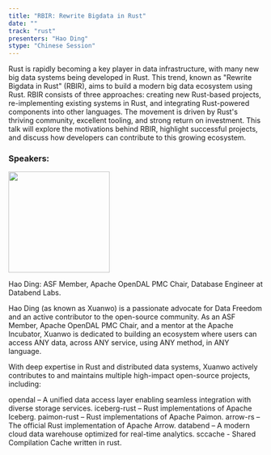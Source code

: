 ```yaml
---
title: "RBIR: Rewrite Bigdata in Rust"
date: ""
track: "rust"
presenters: "Hao Ding"
stype: "Chinese Session"
---
```


Rust is rapidly becoming a key player in data infrastructure, with many new big data systems being developed in Rust. This trend, known as "Rewrite Bigdata in Rust" (RBIR), aims to build a modern big data ecosystem using Rust. RBIR consists of three approaches: creating new Rust-based projects, re-implementing existing systems in Rust, and integrating Rust-powered components into other languages. The movement is driven by Rust's thriving community, excellent tooling, and strong return on investment. This talk will explore the motivations behind RBIR, highlight successful projects, and discuss how developers can contribute to this growing ecosystem.

### Speakers:


<img src="https://sessionize.com/image/39cb-400o400o1-HpjfKW4W5qSJTBpFi7JwA.jpg" width="200" /><br/>

Hao Ding: ASF Member, Apache OpenDAL PMC Chair, Database Engineer at Databend Labs.

Hao Ding (as known as Xuanwo) is a passionate advocate for Data Freedom and an active contributor to the open-source community. As an ASF Member, Apache OpenDAL PMC Chair, and a mentor at the Apache Incubator, Xuanwo is dedicated to building an ecosystem where users can access ANY data, across ANY service, using ANY method, in ANY language.

With deep expertise in Rust and distributed data systems, Xuanwo actively contributes to and maintains multiple high-impact open-source projects, including:

opendal – A unified data access layer enabling seamless integration with diverse storage services.
iceberg-rust – Rust implementations of Apache Iceberg.
paimon-rust – Rust implementations of Apache Paimon.
arrow-rs – The official Rust implementation of Apache Arrow.
databend – A modern cloud data warehouse optimized for real-time analytics.
sccache - Shared Compilation Cache written in rust.
